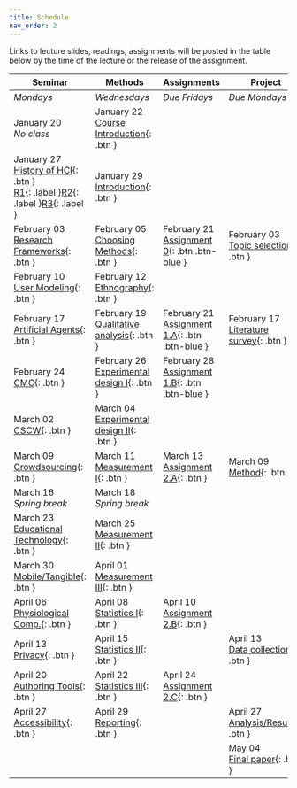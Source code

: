 ```yaml
---
title: Schedule
nav_order: 2
---
```


Links to lecture slides, readings, assignments will be posted in the table below by the time of the lecture or the release of the assignment.

| **Seminar** | **Methods** | **Assignments** | **Project** |
| ------------------------------------------------------------ | ------------------------------------------------ | --------------------------------------- | --------------------------------------------- |
| *Mondays* | *Wednesdays* | *Due Fridays* | *Due Mondays* |
| January 20<br />*No class* | January 22<br /><span class="fs-2">[Course Introduction](){: .btn }</span> | | |
| January 27<br /><span class="fs-2">[History of HCI](){: .btn }</span><br />[R1](){: .label }[R2](){: .label }[R3](){: .label } | January 29<br /><span class="fs-2">[Introduction](){: .btn }</span>        |                                         |                                               |
| February 03<br /><span class="fs-2">[Research Frameworks](){: .btn }</span>                  | February 05<br /><span class="fs-2">[Choosing Methods](){: .btn }</span>   | February 21<br /><span class="fs-2">[Assignment 0](https://canvas.wisc.edu/courses/192620/assignments/747906){: .btn .btn-blue }</span> | February 03<br /><span class="fs-2">[Topic selection](){: .btn }</span> |
| February 10<br /><span class="fs-2">[User Modeling](){: .btn }</span>                  | February 12<br /><span class="fs-2">[Ethnography](){: .btn }</span>        |                                         |                                               |
| February 17<br /><span class="fs-2">[Artificial Agents](){: .btn }</span>                    | February 19<br /><span class="fs-2">[Qualitative analysis](){: .btn }</span>     | February 21<br /><span class="fs-2">[Assignment 1.A](https://canvas.wisc.edu/courses/192620/assignments/747907){: .btn .btn-blue }</span> | February 17<br /><span class="fs-2">[Literature survey](){: .btn }</span>     |
| February 24<br /><span class="fs-2">[CMC](){: .btn }</span>                                  | February 26<br /><span class="fs-2">[Experimental design I](){: .btn }</span>    | February 28<br /><span class="fs-2">[Assignment 1.B](https://canvas.wisc.edu/courses/192620/assignments/747947){: .btn .btn-blue }</span> |                                               |
| March 02<br /><span class="fs-2">[CSCW](){: .btn }</span>                                    | March 04<br /><span class="fs-2">[Experimental design II](){: .btn }</span>      |                                         |                                               |
| March 09<br /><span class="fs-2">[Crowdsourcing](){: .btn }</span>                           | March 11<br /><span class="fs-2">[Measurement I](){: .btn }</span>               | March 13<br /><span class="fs-2">[Assignment 2.A](){: .btn }</span>     | March 09<br /><span class="fs-2">[Method](){: .btn }</span>                   |
| March 16<br />*Spring break*                                      | March 18<br />*Spring break*                           |                                         |                                               |
| March 23<br /><span class="fs-2">[Educational Technology](){: .btn }</span>                  | March 25<br /><span class="fs-2">[Measurement II](){: .btn }</span>              |                                         |                                               |
| March 30<br /><span class="fs-2">[Mobile/Tangible](){: .btn }</span>                         | April 01<br /><span class="fs-2">[Measurement III](){: .btn }</span>             |                                         |                                               |
| April 06<br /><span class="fs-2">[Physiological Comp.](){: .btn }</span>                 | April 08<br /><span class="fs-2">[Statistics I](){: .btn }</span>                | April 10<br /><span class="fs-2">[Assignment 2.B](){: .btn }</span>     |                                               |
| April 13<br /><span class="fs-2">[Privacy](){: .btn }</span>                                 | April 15<br /><span class="fs-2">[Statistics II](){: .btn }</span>               |                                         | April 13<br /><span class="fs-2">[Data collection](){: .btn }</span>          |
| April 20<br /><span class="fs-2">[Authoring Tools](){: .btn }</span>                | April 22<br /><span class="fs-2">[Statistics III](){: .btn }</span>              | April 24<br /><span class="fs-2">[Assignment 2.C](){: .btn }</span>     |                                               |
| April 27<br /><span class="fs-2">[Accessibility](){: .btn }</span>            | April 29<br /><span class="fs-2">[Reporting](){: .btn }</span>                   |                                         | April 27<br /><span class="fs-2">[Analysis/Results](){: .btn }</span>       |
|                                                              |                                                  |                                         | May 04<br /><span class="fs-2">[Final paper](){: .btn }</span>                |